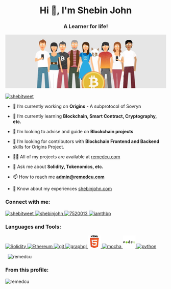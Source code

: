 <h1 align="center">Hi 👋, I'm Shebin John</h1>
<h3 align="center">A Learner for life!</h3>

[![MasterHead](./i/Bitcoin.jpeg)](https://github.com/remedcu)

<p align="left">
	<a href="https://twitter.com/shebitweet" target="blank">
		<img src="https://img.shields.io/twitter/follow/shebitweet?logo=twitter&style=for-the-badge" alt="shebitweet" />
	</a>
</p>

- 🔭 I’m currently working on **Origins** - A subprotocol of Sovryn

- 🌱 I’m currently learning **Blockchain, Smart Contract, Cryptography, etc.**

- 👯 I’m looking to advise and guide on **Blockchain projects**

- 🤝 I’m looking for contributors with **Blockchain Frontend and Backend** skills for Origins Project.

- 👨‍💻 All of my projects are available at [remedcu.com](remedcu.com)

- 💬 Ask me about **Solidity, Tokenomics, etc.**

- 📫 How to reach me **admin@remedcu.com**

- 📄 Know about my experiences [shebinjohn.com](shebinjohn.com)

<h3 align="left">Connect with me:</h3>
<p align="left">
	<a href="https://twitter.com/shebitweet" target="blank">
		<img align="center" src="https://raw.githubusercontent.com/rahuldkjain/github-profile-readme-generator/master/src/images/icons/Social/twitter.svg" alt="shebitweet" height="30" width="40" />
	</a>
	<a href="https://linkedin.com/in/shebinjohn" target="blank">
		<img align="center" src="https://raw.githubusercontent.com/rahuldkjain/github-profile-readme-generator/master/src/images/icons/Social/linked-in-alt.svg" alt="shebinjohn" height="30" width="40" />
	</a>
	<a href="https://stackoverflow.com/users/7520013" target="blank">
		<img align="center" src="https://raw.githubusercontent.com/rahuldkjain/github-profile-readme-generator/master/src/images/icons/Social/stack-overflow.svg" alt="7520013" height="30" width="40" />
	</a>
	<a href="https://instagram.com/iamthbp" target="blank">
		<img align="center" src="https://raw.githubusercontent.com/rahuldkjain/github-profile-readme-generator/master/src/images/icons/Social/instagram.svg" alt="iamthbp" height="30" width="40" />
	</a>
</p>

<h3 align="left">Languages and Tools:</h3>
<p align="left">
	<a href="https://docs.soliditylang.org/en/latest/" target="_blank">
		<img src="https://simpleicons.org/icons/solidity.svg" alt="Solidity" width="40" height="40"/>
	</a>
	<a href="https://ethereum.org/en/" target="_blank">
		<img src="https://simpleicons.org/icons/ethereum.svg" alt="Ethereum" width="40" height="40"/>
	</a>
    <a href="https://git-scm.com/" target="_blank">
		<img src="https://www.vectorlogo.zone/logos/git-scm/git-scm-icon.svg" alt="git" width="40" height="40"/>
	</a>
	<a href="https://coveralls.io/" target="_blank">
		<img src="https://simpleicons.org/icons/coveralls.svg" alt="graphql" width="40" height="40"/>
	</a>
	<a href="https://www.w3.org/html/" target="_blank">
		<img src="https://raw.githubusercontent.com/devicons/devicon/master/icons/html5/html5-original-wordmark.svg" alt="html5" width="40" height="40"/>
	</a>
    <a href="https://mochajs.org" target="_blank">
        <img src="https://www.vectorlogo.zone/logos/mochajs/mochajs-icon.svg" alt="mocha" width="40" height="40"/>
    </a>
    <a href="https://nodejs.org" target="_blank">
        <img src="https://raw.githubusercontent.com/devicons/devicon/master/icons/nodejs/nodejs-original-wordmark.svg" alt="nodejs" width="40" height="40"/>
    </a>
    <a href="https://www.npmjs.com/" target="_blank">
        <img src="https://simpleicons.org/icons/npm.svg" alt="python" width="40" height="40"/>
    </a>
</p>

<p>&nbsp;
	<img align="center" src="https://github-readme-stats.vercel.app/api?username=remedcu&show_icons=true&locale=en" alt="remedcu" />
</p>

<h3 align="left">From this profile:</h3>
<p>
    <img align="center" src="https://github-readme-streak-stats.herokuapp.com/?user=remedcu" alt="remedcu" />
</p>
